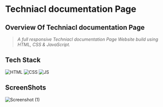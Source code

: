 # Techniacl documentation Page
## Overview Of Techniacl documentation Page

> _A full responsive Techniacl documentation Page Website build using HTML, CSS & JavaScript._


## Tech Stack

![HTML](https://img.shields.io/badge/html5%20-%23E34F26.svg?&style=for-the-badge&logo=html5&logoColor=white)
![CSS](https://img.shields.io/badge/css3%20-%231572B6.svg?&style=for-the-badge&logo=css3&logoColor=white)
![JS](https://img.shields.io/badge/javascript%20-%23323330.svg?&style=for-the-badge&logo=javascript&logoColor=%23F7DF1E)


## ScreenShots
![Screenshot (1)](https://user-images.githubusercontent.com/100334178/170419229-87a44f42-e999-48f5-a329-3d704dc33417.png)
